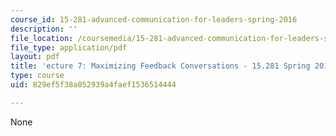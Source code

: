 ```yaml
---
course_id: 15-281-advanced-communication-for-leaders-spring-2016
description: ''
file_location: /coursemedia/15-281-advanced-communication-for-leaders-spring-2016/829ef5f38a052939a4faef1536514444_MIT15_281S16_Lec7.pdf
file_type: application/pdf
layout: pdf
title: 'ecture 7: Maximizing Feedback Conversations - 15.281 Spring 2016'
type: course
uid: 829ef5f38a052939a4faef1536514444

---
```

None